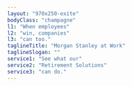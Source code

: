 ```yaml
---
layout: "970x250-exite"
bodyClass: "champagne"
l1: "When employees"
l2: "win, companies"
l3: "can too."
taglineTitle: "Morgan Stanley at Work"
taglineSlogan: ""
service1: "See what our"
service2: "Retirement Solutions"
service3: "can do."
---
```

